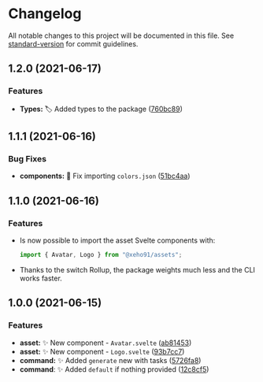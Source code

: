 # Changelog

All notable changes to this project will be documented in this file. See [standard-version](https://github.com/conventional-changelog/standard-version) for commit guidelines.

## 1.2.0 (2021-06-17)

### Features

- **Types:** 🏷️ Added types to the package ([760bc89](https://github.com/xeho91/assets/commit/760bc892257ecf404633830cac4216f506e37840))

## 1.1.1 (2021-06-16)

### Bug Fixes

- **components:** 🐛 Fix importing `colors.json` ([51bc4aa](https://github.com/xeho91/assets/commit/51bc4aa2b9f4c34a057ed7d7d77cc462dc16dafd))

## 1.1.0 (2021-06-16)

### Features

- Is now possible to import the asset Svelte components with:

  ```js
  import { Avatar, Logo } from "@xeho91/assets";
  ```

- Thanks to the switch Rollup, the package weights much less and the CLI works
  faster.

## 1.0.0 (2021-06-15)

### Features

- **asset:** ✨ New component - `Avatar.svelte` ([ab81453](https://github.com/xeho91/assets/commit/ab81453a2f0d97b8b793f470d4e5913d09d0fb16))
- **asset:** ✨ New component - `Logo.svelte` ([93b7cc7](https://github.com/xeho91/assets/commit/93b7cc741b3d347a0b4052380de160b68225b4da))
- **command:** ✨ Added `generate` new with tasks ([5726fa8](https://github.com/xeho91/assets/commit/5726fa8968f56926d4fbd1143c61bf2839a7a1b8))
- **command**: ✨ Added `default` if nothing provided ([12c8cf5](https://github.com/xeho91/assets/commit/12c8cf54991302ecaca86f8c7867a9bbe1c1196b))

